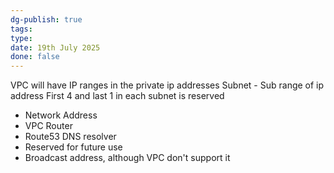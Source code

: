 ```yaml
---
dg-publish: true
tags: 
type: 
date: 19th July 2025
done: false
---
```


VPC will have IP ranges in the private ip addresses
Subnet - Sub range of ip address
First 4 and last 1 in each subnet is reserved
- Network Address
- VPC Router
- Route53 DNS resolver
- Reserved for future use
- Broadcast address, although VPC don't support it

